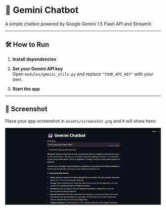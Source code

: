# 🤖 Gemini Chatbot

A simple chatbot powered by Google Gemini 1.5 Flash API and Streamlit.

---

## 🛠️ How to Run

1. **Install dependencies**  

2. **Set your Gemini API key**  
Open `modules/gemini_utils.py` and replace `"YOUR_API_KEY"` with your own.

3. **Start the app**  

---

## 📸 Screenshot

Place your app screenshot in `assets/screenshot.png` and it will show here:

![App Screenshot](assets/screenshot.png)
